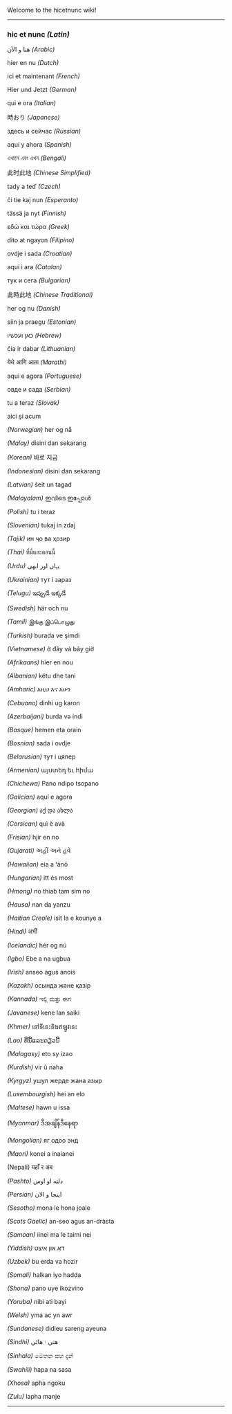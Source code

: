Welcome to the hicetnunc wiki!
***
### **hic et nunc** _(Latin)_

هنا و الآن _(Arabic)_

hier en nu _(Dutch)_

ici et maintenant _(French)_

Hier und Jetzt _(German)_

qui e ora
_(Italian)_

時おり
_(Japanese)_

здесь и сейчас
_(Russian)_

aquí y ahora
_(Spanish)_

এখানে এবং এখন
_(Bengali)_

此时此地
_(Chinese Simplified)_

tady a teď
_(Czech)_

ĉi tie kaj nun
_(Esperanto)_

tässä ja nyt
_(Finnish)_

εδώ και τώρα
_(Greek)_

dito at ngayon
_(Filipino)_

ovdje i sada
_(Croatian)_

aquí i ara
_(Catalan)_

тук и сега
_(Bulgarian)_

此時此地
_(Chinese Traditional)_

her og nu
_(Danish)_

siin ja praegu
_(Estonian)_

כאן ועכשיו
_(Hebrew)_

čia ir dabar
_(Lithuanian)_

येथे आणि आता
_(Marathi)_

aqui e agora
_(Portuguese)_

овде и сада
_(Serbian)_

tu a teraz
_(Slovak)_

aici și acum

_(Norwegian)_
her og nå

_(Malay)_
disini dan sekarang

_(Korean)_
바로 지금

_(Indonesian)_
disini dan sekarang

_(Latvian)_
šeit un tagad

_(Malayalam)_
ഇവിടെ ഇപ്പോൾ

_(Polish)_
tu i teraz

_(Slovenian)_
tukaj in zdaj

_(Tajik)_
ин ҷо ва ҳозир

_(Thai)_
ที่นี่และตอนนี้

_(Urdu)_
یہاں اور ابھی

_(Ukrainian)_
тут і зараз

_(Telugu)_
ఇప్పుడే ఇక్కడే

_(Swedish)_
här och nu

_(Tamil)_
இங்கு இப்பொழுது

_(Turkish)_
burada ve şimdi

_(Vietnamese)_
ở đây và bây giờ

_(Afrikaans)_
hier en nou

_(Albanian)_
këtu dhe tani

_(Amharic)_
እዚህ እና አሁን

_(Cebuano)_
dinhi ug karon

_(Azerbaijani)_
burda və indi

_(Basque)_
hemen eta orain

_(Bosnian)_
sada i ovdje

_(Belarusian)_
тут і цяпер

_(Armenian)_
այստեղ եւ հիմա

_(Chichewa)_
Pano ndipo tsopano

_(Galician)_
aquí e agora

_(Georgian)_
აქ და ახლა

_(Corsican)_
quì è avà

_(Frisian)_
hjir en no

_(Gujarati)_
અહીં અને હવે

_(Hawaiian)_
eia a ʻānō

_(Hungarian)_
itt és most

_(Hmong)_
no thiab tam sim no

_(Hausa)_
nan da yanzu

_(Haitian Creole)_
isit la e kounye a

_(Hindi)_
अभी

_(Icelandic)_
hér og nú

_(Igbo)_
Ebe a na ugbua

_(Irish)_
anseo agus anois

_(Kazakh)_
осында және қазір

_(Kannada)_
ಇಲ್ಲಿ ಮತ್ತು ಈಗ

_(Javanese)_
kene lan saiki

_(Khmer)_
នៅ​ទីនេះ​និង​ឥឡូវនេះ

_(Lao)_
ທີ່ນີ້ແລະດຽວນີ້

_(Malagasy)_
eto sy izao

_(Kurdish)_
vir û naha

_(Kyrgyz)_
ушул жерде жана азыр

_(Luxembourgish)_
hei an elo

_(Maltese)_
hawn u issa

_(Myanmar)_
ဒီအချိန်ဒီနေရာ

_(Mongolian)_
яг одоо энд

_(Maori)_
konei a inaianei

(Nepali)
यहाँ र अब

_(Pashto)_
دلته او اوس

_(Persian)_
اینجا و الان

_(Sesotho)_
mona le hona joale

_(Scots Gaelic)_
an-seo agus an-dràsta

_(Samoan)_
iinei ma le taimi nei

_(Yiddish)_
דאָ און איצט

_(Uzbek)_
bu erda va hozir

_(Somali)_
halkan iyo hadda

_(Shona)_
pano uye ikozvino

_(Yoruba)_
nibi ati bayi

_(Welsh)_
yma ac yn awr

_(Sundanese)_
didieu sareng ayeuna

_(Sindhi)_
هتي ۽ هاڻي

_(Sinhala)_
මෙතන සහ දැන්

_(Swahili)_
hapa na sasa

_(Xhosa)_
apha ngoku

_(Zulu)_
lapha manje

***
